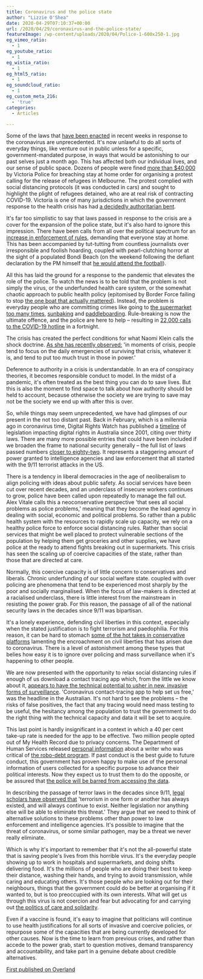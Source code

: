 ```yaml
---
title: Coronavirus and the police state
author: "Lizzie O'Shea"
date: 2020-04-29T07:10:37+00:00
url: /2020/04/29/coronavirus-and-the-police-state/
featureImage: /wp-content/uploads/2020/04/Police-1-600x250-1.jpg
eg_vimeo_ratio:
  - 1
eg_youtube_ratio:
  - 1
eg_wistia_ratio:
  - 1
eg_html5_ratio:
  - 1
eg_soundcloud_ratio:
  - 1
eg_custom_meta_216:
  - 'true'
categories:
  - Articles

---
```

Some of the laws that [have been enacted][1] in recent weeks in response to the coronavirus are unprecedented. It's now unlawful to do all sorts of everyday things, like venture out in public unless for a specific, government-mandated purpose, in ways that would be astonishing to our past selves just a month ago. This has affected both our individual lives, and our sense of public space. Dozens of people were fined [more than $40,000][2] by Victoria Police for breaching stay at home order for organising a protest calling for the release of refugees in Melbourne. The protest complied with social distancing protocols (it was conducted in cars) and sought to highlight the plight of refugees detained, who are at real risk of contracting COVID-19. Victoria is one of many jurisdictions in which the government response to the health crisis has had [a decidedly authoritarian bent][3].

It's far too simplistic to say that laws passed in response to the crisis are a cover for the expansion of the police state, but it's also hard to ignore this impression. There have been calls from all over the political spectrum for an [increase in enforcement of rules][4], demanding that everyone stay at home. This has been accompanied by tut-tutting from countless journalists over irresponsible and foolish hoarding, coupled with pearl-clutching horror at the sight of a populated Bondi Beach (on the weekend following the defiant declaration by the PM himself that [he would attend the football][5]).

All this has laid the ground for a response to the pandemic that elevates the role of the police. To watch the news is to be told that the problem is not simply the virus, or the underfunded health care system, or the somewhat chaotic approach to public health policy (epitomised by Border Force failing to stop [the one boat that actually mattered][6]). Instead, the problem is everyday people who are committing crimes like going to [the supermarket too many times][7], [sunbaking][8] and [paddleboarding][9]. Rule-breaking is now the ultimate offence, and the police are here to help – resulting in [22,000 calls to the COVID-19 hotline][10] in a fortnight.

The crisis has created the perfect conditions for what Naomi Klein calls the shock doctrine. [As she has recently observed:][11] 'in moments of crisis, people tend to focus on the daily emergencies of surviving that crisis, whatever it is, and tend to put too much trust in those in power.'

Deference to authority in a crisis is understandable. In an era of conspiracy theories, it becomes responsible conduct to model. In the midst of a pandemic, it's often treated as the best thing you can do to save lives. But this is also the moment to find space to talk about how authority should be held to account, because otherwise the society we are trying to save may not be the society we end up with after this is over.

So, while things may seem unprecedented, we have had glimpses of our present in the not too distant past. Back in February, which is a millennia ago in coronavirus time, Digital Rights Watch has published a [timeline][12] of legislation impacting digital rights in Australia since 2001, citing over thirty laws. There are many more possible entries that could have been included if we broaden the frame to national security generally – the full list of laws passed numbers [closer to eighty-two][13]. It represents a staggering amount of power granted to intelligence agencies and law enforcement that all started with the 9/11 terrorist attacks in the US.

There is a tendency in liberal democracies in the age of neoliberalism to align policing with ideas about public safety. As social services have been cut over recent decades, and an underclass of insecure workers continues to grow, police have been called upon repeatedly to manage the fall out. Alex Vitale calls this a neoconservative perspective 'that sees all social problems as police problems,' meaning that they become the lead agency in dealing with social, economic and political problems. So rather than a public health system with the resources to rapidly scale up capacity, we rely on a healthy police force to enforce social distancing rules. Rather than social services that might be well placed to protect vulnerable sections of the population by helping them get groceries and other supplies, we have police at the ready to attend fights breaking out in supermarkets. This crisis has seen the scaling up of coercive capacities of the state, rather than those that are directed at care.

Normally, this coercive capacity is of little concern to conservatives and liberals. Chronic underfunding of our social welfare state. coupled with over policing are phenomena that tend to be experienced most sharply by the poor and socially marginalised. When the focus of law-makers is directed at a racialised underclass, there is little interest from the mainstream in resisting the power grab. For this reason, the passage of all of the national security laws in the decades since 9/11 was bipartisan.

It's a lonely experience, defending civil liberties in this context, especially when the stated justification is to fight terrorism and paedophilia. For this reason, it can be hard to stomach [some of the hot takes in conservative platforms][14] lamenting the encroachment on civil liberties that has arisen due to coronavirus. There is a level of astonishment among these types that belies how easy it is to ignore over policing and mass surveillance when it's happening to other people.

We are now presented with the opportunity to relax social distancing rules if enough of us download a contact tracing app which, from the little we know about it, [appears to have the technical potential to usher in new, invasive forms of surveillance][15]. 'Coronavirus contact-tracing app to help set us free,' was the headline in the Australian. It's not hard to see the problems – the risks of false positives, the fact that any tracing would need mass testing to be useful, the hesitancy among the population to trust the government to do the right thing with the technical capacity and data it will be set to acquire.

This last point is hardly insignificant in a context in which a 40 per cent take-up rate is needed for the app to be effective. Two million people opted out of My Health Record due to privacy concerns. The Department of Human Services released [personal information][16] about a writer who was critical of [the robo-debt program][17]. If past conduct is the best guide to future conduct, this government has proven happy to make use of the personal information of users collected for a specific purpose to advance their political interests. Now they expect us to trust them to do the opposite, or be assured that [the police will be barred from accessing the data][18].

In describing the passage of terror laws in the decades since 9/11, [legal scholars have observed that][13] 'terrorism in one form or another has always existed, and will always continue to exist. Neither legislation nor anything else will be able to eliminate this threat.' They argue that we need to think of alternative solutions to these problems other than power to law enforcement and intelligence agencies. It's possible to imagine that the threat of coronavirus, or some similar pathogen, may be a threat we never really eliminate.

Which is why it's important to remember that it's not the all-powerful state that is saving people's lives from this horrible virus. It's the everyday people showing up to work in hospitals and supermarkets, and doing shifts delivering food. It's the millions of people who are doing their best to keep their distance, washing their hands, and trying to avoid transmission, while caring and educating others. It's those people who are looking out for their neighbours, things that the government could do be better at organising if it wanted to, but is too preoccupied with its own interests. What will get us through this virus is not coercion and fear but advocating for and carrying out [the politics of care and solidarity][19].

Even if a vaccine is found, it's easy to imagine that politicians will continue to use health justifications for all sorts of invasive and coercive policies, or repurpose some of the capacities that are being currently developed for other causes. Now is the time to learn from previous crises, and rather than accede to the power grab, start to question motives, demand transparency and accountability, and take part in a genuine debate about credible alternatives.

[First published on Overland][20]

 [1]: https://www.sydneycriminallawyers.com.au/blog/the-police-state-is-here-thanks-to-coronavirus/
 [2]: https://www.sbs.com.au/news/melbourne-refugee-protesters-fined-43-000-for-breaching-coronavirus-rules
 [3]: https://acleddata.com/analysis/covid-19-disorder-tracker/#1585775314361-2ee40e97-5aec
 [4]: https://twitter.com/MatthewHootonNZ/status/1246614174492323840
 [5]: https://www.theguardian.com/australia-news/video/2020/mar/13/scott-morrison-defends-decision-to-attend-rugby-league-game-during-coronavirus-outbreak-video
 [6]: https://twitter.com/theshovel/status/1241978915175813120?lang=en
 [7]: https://www.broadsheet.com.au/national/city-file/article/supermarket-frontline-march-and-april-have-things-changed-coronavirus
 [8]: https://7news.com.au/lifestyle/health-wellbeing/coronavirus-australia-queensland-beach-sunbathers-could-receive-fines-from-police-c-949523
 [9]: https://www.heraldsun.com.au/coronavirus/elwood-beach-paddleboarder-allegedly-fined-for-breaching-stay-home-restrictions/news-story/49261627790d608db10a9d7984b34ac8
 [10]: https://7news.com.au/lifestyle/health-wellbeing/more-than-600-calls-are-flooding-victorias-covid-19-hotline-c-965830
 [11]: https://www.vice.com/en_us/article/5dmqyk/naomi-klein-interview-on-coronavirus-and-disaster-capitalism-shock-doctrine
 [12]: https://digitalrightswatch.org.au/timeline-natsecleg/
 [13]: https://theconversation.com/australia-has-enacted-82-anti-terror-laws-since-2001-but-tough-laws-alone-cant-eliminate-terrorism-123521
 [14]: https://www.theaustralian.com.au/inquirer/national-coronavirus-hysteria-will-lead-to-disproportionate-suffering/news-story/56f887b32023c30efcc5f51346c92051
 [15]: https://digitalrightswatch.org.au/2020/04/24/covid-19-trace-app/
 [16]: https://www.abc.net.au/news/2018-05-31/privacy-precedent-what-can-the-government-reveal-about-us/9816700
 [17]: https://overland.org.au/2019/02/robo-debt-a-tale-of-two-time-machines/
 [18]: https://digitalrightswatch.org.au/2020/04/23/another-empty-assurance-from-government-cant-restore-trust-in-covid-app/
 [19]: https://overland.org.au/2020/03/agents-of-care/
 [20]: https://overland.org.au/2020/04/coronavirus-and-the-police-state/
